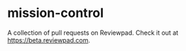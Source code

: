 # mission-control
A collection of pull requests on Reviewpad. Check it out at https://beta.reviewpad.com.
